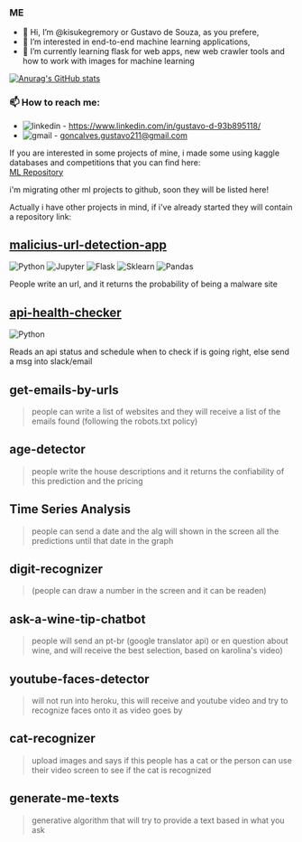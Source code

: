 ### ME
- 👋 Hi, I’m @kisukegremory or Gustavo de Souza, as you prefere,
- 👀 I’m interested in end-to-end machine learning applications,
- 🌱 I’m currently learning flask for web apps, new web crawler tools and how to work with images for machine learning

[![Anurag's GitHub stats](https://github-readme-stats.vercel.app/api?username=kisukegremory&theme=dracula&show_icons=true&count_private=true)](https://github.com/anuraghazra/github-readme-stats)

### 📫 How to reach me:
- ![linkedin](https://img.shields.io/badge/LinkedIn-0077B5?style=for-the-badge&logo=linkedin&logoColor=white) - https://www.linkedin.com/in/gustavo-d-93b895118/
- ![gmail](https://img.shields.io/badge/Gmail-D14836?style=for-the-badge&logo=gmail&logoColor=white) - goncalves.gustavo211@gmail.com


If you are interested in some projects of mine, i made some using kaggle databases and competitions that you can find here:  
[ML Repository](https://github.com/kisukegremory/ml)

i'm migrating other ml projects to github, soon they will be listed here!

Actually i have other projects in mind, if i've already started they will contain a repository link:

## [malicius-url-detection-app](https://github.com/kisukegremory/malicius-url-detection-app)  
![Python](https://img.shields.io/badge/Python-3776AB?style=for-the-badge&logo=python&logoColor=white)
![Jupyter](https://img.shields.io/badge/Jupyter-F37626.svg?&style=for-the-badge&logo=Jupyter&logoColor=white)
![Flask](https://img.shields.io/badge/Flask-000000?style=for-the-badge&logo=flask&logoColor=white)
![Sklearn](https://img.shields.io/badge/scikit_learn-F7931E?style=for-the-badge&logo=scikit-learn&logoColor=white)
![Pandas](https://img.shields.io/badge/Pandas-2C2D72?style=for-the-badge&logo=pandas&logoColor=white)

People write an url, and it returns the probability of being a malware site

## [api-health-checker](https://github.com/kisukegremory/api-health-checker)
![Python](https://img.shields.io/badge/Python-3776AB?style=for-the-badge&logo=python&logoColor=white)

Reads an api status and schedule when to check if is going right, else send a msg into slack/email

## get-emails-by-urls  
> people can write a list of websites and they will receive a list of the emails found (following the robots.txt policy)

## age-detector  
> people write the house descriptions and it returns the confiability of this prediction and the pricing

## Time Series Analysis  
> people can send a date and the alg will shown in the screen all the predictions until that date in the graph

## digit-recognizer 
> (people can draw a number in the screen and it can be readen)

## ask-a-wine-tip-chatbot  
> people will send an pt-br (google translator api) or en question about wine, and will receive the best selection, based on karolina's video)

## youtube-faces-detector  
> will not run into heroku, this will receive and youtube video and try to recognize faces onto it as video goes by

## cat-recognizer  
> upload images and says if this people has a cat or the person can use their video screen to see if the cat is recognized

## generate-me-texts  
> generative algorithm that will try to provide a text based in what you ask





